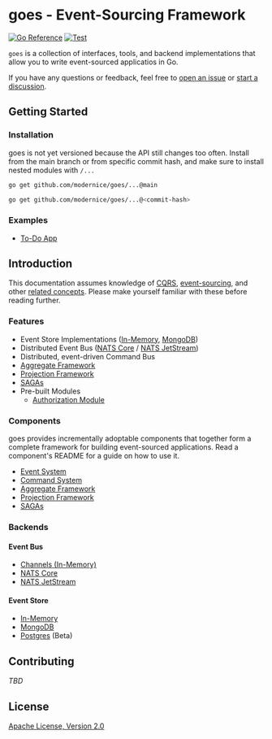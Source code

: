 # goes - Event-Sourcing Framework

[![Go Reference](https://pkg.go.dev/badge/github.com/modernice/goes.svg)](https://pkg.go.dev/github.com/modernice/goes)
[![Test](https://github.com/modernice/goes/actions/workflows/test.yml/badge.svg)](https://github.com/modernice/goes/actions/workflows/test.yml)

`goes` is a collection of interfaces, tools, and backend implementations that
allow you to write event-sourced applicatios in Go.

If you have any questions or feedback, feel free to [open an issue](
https://github.com/modernice/goes/issues/new) or [start a discussion](
https://github.com/modernice/goes/discussions).

## Getting Started

### Installation

goes is not yet versioned because the API still changes too often. Install from
the main branch or from specific commit hash, and make sure to install nested
modules with `/...`

```sh
go get github.com/modernice/goes/...@main
```

```sh
go get github.com/modernice/goes/...@<commit-hash>
```

### Examples

- [To-Do App](./examples/todo)

## Introduction

This documentation assumes knowledge of [CQRS](
https://martinfowler.com/bliki/CQRS.html), [event-sourcing](
https://martinfowler.com/eaaDev/EventSourcing.html), and other
[related concepts](https://github.com/heynickc/awesome-ddd). Please make
yourself familiar with these before reading further.

### Features

- Event Store Implementations ([In-Memory](./event/eventstore),
	[MongoDB](./backend/mongo))
- Distributed Event Bus ([NATS Core](https://nats.io) /
	[NATS JetStream](https://docs.nats.io/nats-concepts/jetstream))
- Distributed, event-driven Command Bus
- [Aggregate Framework](./aggregate)
- [Projection Framework](./projection)
- [SAGAs](./saga)
- Pre-built Modules
	- [Authorization Module](./contrib/auth)

### Components

goes provides incrementally adoptable components that together form a complete
framework for building event-sourced applications. Read a component's README for
a guide on how to use it.

- [Event System](./event)
- [Command System](./command)
- [Aggregate Framework](./aggregate)
- [Projection Framework](./projection)
- [SAGAs](./saga)

### Backends

#### Event Bus

- [Channels (In-Memory)](./event/eventbus/chabus.go)
- [NATS Core](./backend/nats)
- [NATS JetStream](./backend/nats)

#### Event Store

- [In-Memory](./event/eventstore/memstore.go)
- [MongoDB](./backend/mongo)
- [Postgres](./backend/postgres) (Beta)

## Contributing

_TBD_

## License

[Apache License, Version 2.0](./LICENSE)
